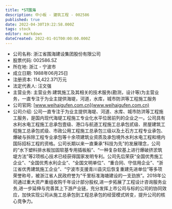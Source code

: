 ```yaml
---
title: *ST围海
description: 中小板 - 建筑工程 - 002586
published: true
date: 2022-04-30T19:22:58.000Z
tags: stock
editor: markdown
dateCreated: 2022-01-01T00:00:00.000Z
---
```


- 公司名称: 浙江省围海建设集团股份有限公司
- 股票代码: 002586.SZ
- 所在地: 浙江 - 宁波市
- 成立日期: 1988年06月25日
- 注册资本: 114,422.371万元
- 法定代表人: 汪文强
- 主营业务: 主营业务:建筑施工及其相关的技术服务(勘测，设计等)为主营业务，一直专注于为业主提供海堤，河道，水库，城市防洪等工程施工服务
- 公司官网: [www.weihaigufen.com.cn](www.weihaigufen.com.cn)
- 公司介绍: 公司一直专注于为业主提供海堤、河道、水库、城市防洪等工程施工服务，是国内现代海堤工程施工专业化水平位居前列的企业之一。公司具有水利水电工程施工总承包壹级、港口与航道工程施工总承包贰级、房屋建筑工程施工总承包贰级、市政公用工程施工总承包三级以及土石方工程专业承包、爆破与拆除工程专业承包等十余项建筑业资质及承包境外水利水电工程和境内国际招标工程的资格。公司长期以来一直秉承“科技为先”的发展理念，公司的“水下塑料排水板加固软基专用插板船”、“一种复杂软基上进行爆破挤淤筑堤方法”等2项核心技术已经获得国家发明专利。公司先后荣获“全国优秀施工企业”、“全国优秀水利企业”、“全国文明单位”、“重合同、守信用企业”、“浙江省优秀建筑施工企业”、“宁波市支援青川县灾后恢复重建先进单位”等多项荣誉称号，被浙江省人民政府誉为“千里标准海塘建设的一支劲旅”。2018年公司通过重大资产重组收购千年设计部分股权,进一步拓展了工程设计咨询服务业务,进一步延伸与完善其上下游产业链，充分发挥上市公司与标的公司的协同效应，加快实现公司从施工总承包到工程总承包的经营模式转变，提升公司的核心竞争力。


